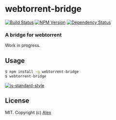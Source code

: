 # webtorrent-bridge

[![Build Status][webtorrent-bridge-ti]][webtorrent-bridge-tu]
[![NPM Version][webtorrent-bridge-ni]][webtorrent-bridge-nu]
[![Dependency Status][webtorrent-bridge-di]][webtorrent-bridge-du]

### A bridge for webtorrent

Work in progress.

## Usage

```sh
$ npm install -g webtorrent-bridge
$ webtorrent-bridge
```

[![js-standard-style](https://cdn.rawgit.com/feross/standard/master/badge.svg)](https://github.com/feross/standard)

## License

MIT. Copyright (c) [Alex](http://github.com/alxhotel)

[webtorrent-bridge-ti]: https://img.shields.io/travis/alxhotel/webtorrent-bridge/master.svg
[webtorrent-bridge-tu]: https://travis-ci.com/alxhotel/webtorrent-bridge
[webtorrent-bridge-ni]: https://img.shields.io/npm/v/webtorrent-bridge.svg
[webtorrent-bridge-nu]: https://npmjs.org/package/webtorrent-bridge
[webtorrent-bridge-di]: https://david-dm.org/alxhotel/webtorrent-bridge.svg
[webtorrent-bridge-du]: https://david-dm.org/alxhotel/webtorrent-bridge
